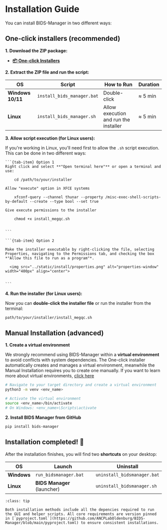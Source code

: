 # Installation Guide
You can install BIDS-Manager in two different ways:

## One-click installers (recommended)

**1. Download the ZIP package:**  
* **[📦 One-click Installers](https://github.com/ANCPLabOldenburg/BIDS-Manager/raw/main/Installers/Installers.zip
)**

**2. **Extract** the ZIP file and run the script:**

| OS               | Script                        | How to Run                         | Duration |
|------------------|-------------------------------|------------------------------------|---------|
| **Windows 10/11**| `install_bids_manager.bat`     | Double-click                        | ≈ 5 min |
| **Linux**        | `install_bids_manager.sh`      | Allow execution and run the installer | ≈ 5 min |


**3. Allow script execution (for Linux users):**

If you're working in Linux, you'll need first to allow the `.sh` script execution. This can be done in two different ways:

````{tab-set}
```{tab-item} Option 1
Right click and select **"Open terminal here"** or open a terminal and use:

    cd /path/to/your/installer

Allow "execute" option in XFCE systems

    xfconf-query --channel thunar --property /misc-exec-shell-scripts-by-default --create --type bool --set true

Give execute permissions to the installer

    chmod +x install_megqc.sh


```

```{tab-item} Option 2

Make the installer executable by right-clicking the file, selecting Properties, navigating to the Permissions tab, and checking the box *"Allow this file to run as a program"*.

  <img src="../static/install/properties.png" alt="properties-window" width="400px" align="center">


```
````

  
**4. Run the installer (for Linux users):**

Now you can **double-click the installer file** or run the installer from the terminal:

```bash
path/to/your/installer/install_megqc.sh
```


## Manual Installation (advanced)

**1. Create a virtual environment**

We strongly recommend using BIDS-Manager within a **virtual environment** to avoid conflicts with system dependencies.
The One-click installer automatically creates and manages a virtual environment, meanwhile the Manual Installation requires you to create one manually. If you want to learn more about virtual environments, [click here](../extra/environment.md)

```bash
# Navigate to your target directory and create a virtual environment
python3 -m venv <env_name>

# Activate the virtual environment
source <env_name>/bin/activate
# On Windows: <env_name>\Scripts\activate

```

**2. Install BIDS Manager from GitHub**

```bash
pip install bids-manager
```

## Installation completed! 🎉

After the installation finishes, you will find two **shortcuts** on your desktop:

| OS          | Launch                    | Uninstall                      |
|-------------|---------------------------|--------------------------------|
| **Windows** | `run_bidsmanager.bat`      | `uninstall_bidsmanager.bat`    |
| **Linux**   | **BIDS Manager** (launcher)| `uninstall_bidsmanager.sh`     |


```{admonition} Required dependencies?
:class: tip

Both installation methods include all the depencies required to run the GUI and helper scripts. All core requirements are version pinned in [`pyproject.toml`](https://github.com/ANCPLabOldenburg/BIDS-Manager/blob/main/pyproject.toml) to ensure consistent installations. 
``` 

